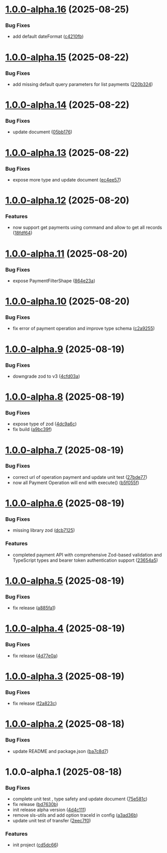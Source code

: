 # [1.0.0-alpha.16](https://github.com/mbanq/core-sdk-js/compare/v1.0.0-alpha.15...v1.0.0-alpha.16) (2025-08-25)


### Bug Fixes

* add default dateFormat ([c4210fb](https://github.com/mbanq/core-sdk-js/commit/c4210fb5c4a499ddb1a4d6d1522f5c28cc5852ab))

# [1.0.0-alpha.15](https://github.com/mbanq/core-sdk-js/compare/v1.0.0-alpha.14...v1.0.0-alpha.15) (2025-08-22)


### Bug Fixes

* add missing default query parameters for list payments ([220b324](https://github.com/mbanq/core-sdk-js/commit/220b324d5046da24eaa2c5b9ec8678a8045dd38c))

# [1.0.0-alpha.14](https://github.com/mbanq/core-sdk-js/compare/v1.0.0-alpha.13...v1.0.0-alpha.14) (2025-08-22)


### Bug Fixes

* update document ([05bb176](https://github.com/mbanq/core-sdk-js/commit/05bb17618e622a1959779c3d456bff0fbace11ca))

# [1.0.0-alpha.13](https://github.com/mbanq/core-sdk-js/compare/v1.0.0-alpha.12...v1.0.0-alpha.13) (2025-08-22)


### Bug Fixes

* expose more type and update document ([ec4ee57](https://github.com/mbanq/core-sdk-js/commit/ec4ee57a9dc77ab25226539750f6b7647eb90a69))

# [1.0.0-alpha.12](https://github.com/mbanq/core-sdk-js/compare/v1.0.0-alpha.11...v1.0.0-alpha.12) (2025-08-20)


### Features

* now support get payments using command and allow to get all records ([18fdf64](https://github.com/mbanq/core-sdk-js/commit/18fdf647f788e547db46b8ec3e5ceff869ea69f9))

# [1.0.0-alpha.11](https://github.com/mbanq/core-sdk-js/compare/v1.0.0-alpha.10...v1.0.0-alpha.11) (2025-08-20)


### Bug Fixes

* expose PaymentFilterShape ([864e23a](https://github.com/mbanq/core-sdk-js/commit/864e23a2d4b5f574a962c727325824c831ae8c47))

# [1.0.0-alpha.10](https://github.com/mbanq/core-sdk-js/compare/v1.0.0-alpha.9...v1.0.0-alpha.10) (2025-08-20)


### Bug Fixes

* fix error of payment operation and improve type schema ([c2a9255](https://github.com/mbanq/core-sdk-js/commit/c2a9255f180d74322fdded97e2885fcc25d69318))

# [1.0.0-alpha.9](https://github.com/mbanq/core-sdk-js/compare/v1.0.0-alpha.8...v1.0.0-alpha.9) (2025-08-19)


### Bug Fixes

* downgrade zod to v3 ([4cfd03a](https://github.com/mbanq/core-sdk-js/commit/4cfd03a857d53443a28075089a16b5a52b3dfbb6))

# [1.0.0-alpha.8](https://github.com/mbanq/core-sdk-js/compare/v1.0.0-alpha.7...v1.0.0-alpha.8) (2025-08-19)


### Bug Fixes

* expose type of zod ([4dc9a6c](https://github.com/mbanq/core-sdk-js/commit/4dc9a6cd919e076eb04d05e184c30e7ec718d383))
* fix build ([a9bc39f](https://github.com/mbanq/core-sdk-js/commit/a9bc39f00a38b86ccdbc7704b3daf8d6997991a4))

# [1.0.0-alpha.7](https://github.com/mbanq/core-sdk-js/compare/v1.0.0-alpha.6...v1.0.0-alpha.7) (2025-08-19)


### Bug Fixes

* correct url of operation payment and update unit test ([27bde77](https://github.com/mbanq/core-sdk-js/commit/27bde779d584dc41658eb841164d712cd0f0722b))
* now all Payment Operation will end with execute() ([b5f055f](https://github.com/mbanq/core-sdk-js/commit/b5f055f7047232e0ac43ea293860b3f3a3bb10cb))

# [1.0.0-alpha.6](https://github.com/mbanq/core-sdk-js/compare/v1.0.0-alpha.5...v1.0.0-alpha.6) (2025-08-19)


### Bug Fixes

* missing library zod ([dcb7125](https://github.com/mbanq/core-sdk-js/commit/dcb7125aa71803a8b2e8458462f43d95c93e9c7e))


### Features

* completed payment API with comprehensive Zod-based validation and TypeScript types and bearer token authentication support ([23654a5](https://github.com/mbanq/core-sdk-js/commit/23654a5ceea0a3da06d10eeb6e620fa69758bda2))

# [1.0.0-alpha.5](https://github.com/mbanq/core-sdk-js/compare/v1.0.0-alpha.4...v1.0.0-alpha.5) (2025-08-19)


### Bug Fixes

* fix release ([a885fa1](https://github.com/mbanq/core-sdk-js/commit/a885fa1376bdc2c5abff681d810b0bfce18ce5a2))

# [1.0.0-alpha.4](https://github.com/mbanq/core-sdk-js/compare/v1.0.0-alpha.3...v1.0.0-alpha.4) (2025-08-19)


### Bug Fixes

* fix release ([4d77e0a](https://github.com/mbanq/core-sdk-js/commit/4d77e0a72dbf12908c394822430a09613548e805))

# [1.0.0-alpha.3](https://github.com/Mbanq/core-sdk-js/compare/v1.0.0-alpha.2...v1.0.0-alpha.3) (2025-08-19)


### Bug Fixes

* fix release ([f2a823c](https://github.com/Mbanq/core-sdk-js/commit/f2a823c410ad16d5de76c4c6734c4bb82f109cee))

# [1.0.0-alpha.2](https://github.com/Mbanq/core-sdk-js/compare/v1.0.0-alpha.1...v1.0.0-alpha.2) (2025-08-18)


### Bug Fixes

* update README and package.json ([ba7c8d7](https://github.com/Mbanq/core-sdk-js/commit/ba7c8d7a337f37489aed51b1046c50f6819e7e89))

# 1.0.0-alpha.1 (2025-08-18)


### Bug Fixes

* complete unit test , type safety and update document ([75e581c](https://github.com/Mbanq/core-sdk-js/commit/75e581ce4655c24de77df0dc6594d818242b0a62))
* fix release ([bd7630b](https://github.com/Mbanq/core-sdk-js/commit/bd7630b9c922e88b255cea3280a64c83affe917f))
* init release alpha version ([4d4c111](https://github.com/Mbanq/core-sdk-js/commit/4d4c111fdfd565613f3135618a7f70df311bc9c3))
* remove sls-utils and add option traceId in config ([a3ad36b](https://github.com/Mbanq/core-sdk-js/commit/a3ad36b9663d18367c18dda7ba7ee12d4015d6e1))
* update unit test of transfer ([2eec7f0](https://github.com/Mbanq/core-sdk-js/commit/2eec7f07a30d0c3b201751c7192a1f3b89f023df))


### Features

* init project ([cd5dc66](https://github.com/Mbanq/core-sdk-js/commit/cd5dc66cb55a58eae12b3d0149a8445a096922c7))
